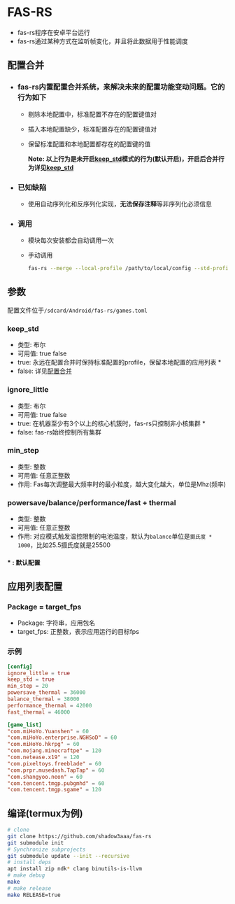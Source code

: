 # **FAS-RS**

- fas-rs程序在安卓平台运行
- fas-rs通过某种方式在监听帧变化，并且将此数据用于性能调度

## **配置合并**

- ### fas-rs内置配置合并系统，来解决未来的配置功能变动问题。它的行为如下

  - 剔除本地配置中，标准配置不存在的配置键值对
  - 插入本地配置缺少，标准配置存在的配置键值对
  - 保留标准配置和本地配置都存在的配置键的值

    **Note: 以上行为是未开启[keep_std](#keep_std)模式的行为(默认开启)，开启后合并行为详见[keep_std](#keep_std)**

- ### 已知缺陷

  - 使用自动序列化和反序列化实现，**无法保存注释**等非序列化必须信息

- ### 调用

  - 模块每次安装都会自动调用一次
  - 手动调用

    ```bash
    fas-rs --merge --local-profile /path/to/local/config --std-profile /path/to/std/config
    ```

## **参数**

配置文件位于`/sdcard/Android/fas-rs/games.toml`

### **keep_std**

- 类型: 布尔
- 可用值: true false
- true: 永远在配置合并时保持标准配置的profile，保留本地配置的应用列表 *
- false: 详见[配置合并](#配置合并)

### **ignore_little**

- 类型: 布尔
- 可用值: true false
- true: 在机器至少有3个以上的核心机簇时，fas-rs只控制非小核集群 *
- false: fas-rs始终控制所有集群

### **min_step**

- 类型: 整数
- 可用值: 任意正整数
- 作用: Fas每次调整最大频率时的最小粒度，越大变化越大，单位是Mhz(频率)

### **powersave/balance/performance/fast + thermal**

- 类型: 整数
- 可用值: 任意正整数
- 作用: 对应模式触发温控限制的电池温度，默认为`balance`单位是`摄氏度 * 1000`，比如25.5摄氏度就是25500

#### **\* : 默认配置**

## **应用列表配置**

### **Package = target_fps**

- Package: 字符串，应用包名
- target_fps: 正整数，表示应用运行的目标fps

### **示例**

```toml
[config]
ignore_little = true
keep_std = true
min_step = 20
powersave_thermal = 36000
balance_thermal = 38000
performance_thermal = 42000
fast_thermal = 46000

[game_list]
"com.miHoYo.Yuanshen" = 60
"com.miHoYo.enterprise.NGHSoD" = 60
"com.miHoYo.hkrpg" = 60
"com.mojang.minecraftpe" = 120
"com.netease.x19" = 120
"com.pixeltoys.freeblade" = 60
"com.prpr.musedash.TapTap" = 60
"com.shangyoo.neon" = 60
"com.tencent.tmgp.pubgmhd" = 60
"com.tencent.tmgp.sgame" = 120
```

## 编译(termux为例)

```bash
# clone
git clone https://github.com/shadow3aaa/fas-rs
git submodule init
# Synchronize subprojects
git submodule update --init --recursive
# install deps
apt install zip ndk* clang binutils-is-llvm
# make debug
make
# make release
make RELEASE=true
```
